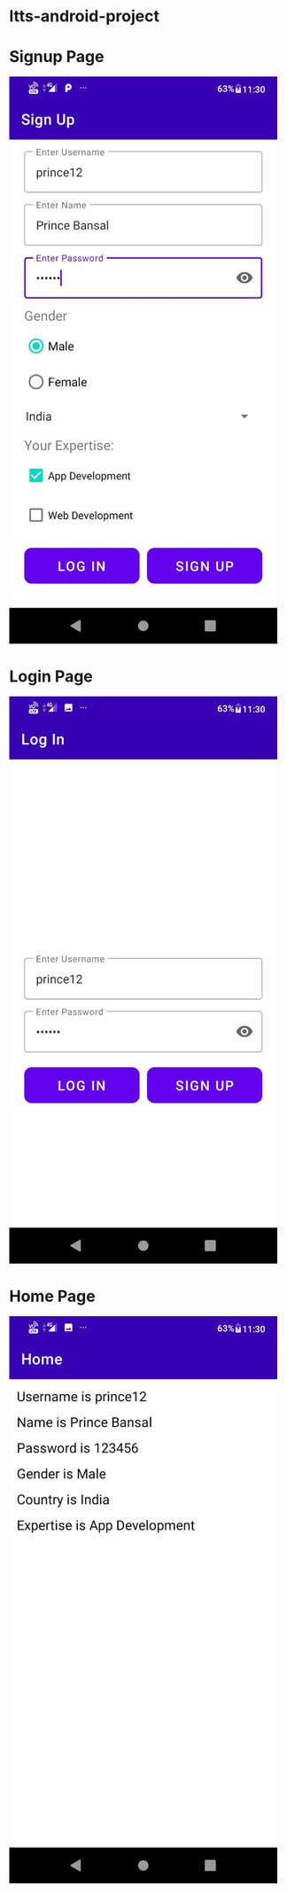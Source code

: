 # ltts-android-project


# Signup Page
![alt text](https://github.com/pforprince/ltts-android-project/blob/master/images/Signup.jpeg)

# Login Page
![alt text](https://github.com/pforprince/ltts-android-project/blob/master/images/Login.jpeg)

# Home Page
![alt text](https://github.com/pforprince/ltts-android-project/blob/master/images/Home.jpeg)
